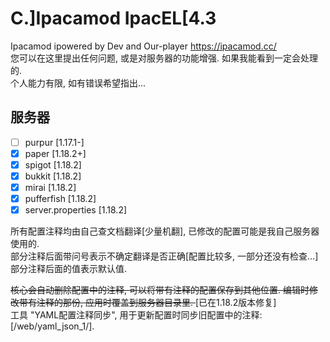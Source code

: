 # C.]Ipacamod IpacEL[4.3
Ipacamod ipowered by Dev and Our-player https://ipacamod.cc/  
您可以在这里提出任何问题, 或是对服务器的功能增强. 如果我能看到一定会处理的.  
个人能力有限, 如有错误希望指出...

## 服务器
- [ ] purpur [1.17.1-]
- [x] paper [1.18.2+]
- [x] spigot [1.18.2]
- [x] bukkit [1.18.2]
- [x] mirai [1.18.2]
- [x] pufferfish [1.18.2]
- [x] server.properties [1.18.2]

所有配置注释均由自己查文档翻译[少量机翻], 已修改的配置可能是我自己服务器使用的.  
部分注释后面带问号表示不确定翻译是否正确[配置比较多, 一部分还没有检查...]部分注释后面的值表示默认值.  

<s>核心会自动删除配置中的注释, 可以将带有注释的配置保存到其他位置. 编辑时修改带有注释的那份, 应用时覆盖到服务器目录里. </s> [已在1.18.2版本修复]  
工具 "YAML配置注释同步", 用于更新配置时同步旧配置中的注释: [/web/yaml_json_1/].  

